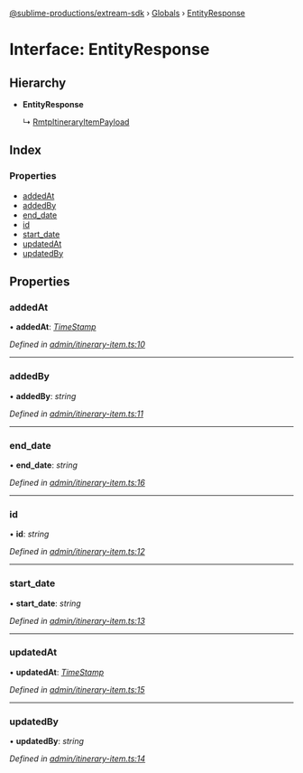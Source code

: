 [@sublime-productions/extream-sdk](../README.md) › [Globals](../globals.md) › [EntityResponse](entityresponse.md)

# Interface: EntityResponse

## Hierarchy

* **EntityResponse**

  ↳ [RmtpItineraryItemPayload](rmtpitineraryitempayload.md)

## Index

### Properties

* [addedAt](entityresponse.md#addedat)
* [addedBy](entityresponse.md#addedby)
* [end_date](entityresponse.md#end_date)
* [id](entityresponse.md#id)
* [start_date](entityresponse.md#start_date)
* [updatedAt](entityresponse.md#updatedat)
* [updatedBy](entityresponse.md#updatedby)

## Properties

###  addedAt

• **addedAt**: *[TimeStamp](timestamp.md)*

*Defined in [admin/itinerary-item.ts:10](https://github.com/Extream-SaaS/ex-sdk/blob/5d4ea6b/src/admin/itinerary-item.ts#L10)*

___

###  addedBy

• **addedBy**: *string*

*Defined in [admin/itinerary-item.ts:11](https://github.com/Extream-SaaS/ex-sdk/blob/5d4ea6b/src/admin/itinerary-item.ts#L11)*

___

###  end_date

• **end_date**: *string*

*Defined in [admin/itinerary-item.ts:16](https://github.com/Extream-SaaS/ex-sdk/blob/5d4ea6b/src/admin/itinerary-item.ts#L16)*

___

###  id

• **id**: *string*

*Defined in [admin/itinerary-item.ts:12](https://github.com/Extream-SaaS/ex-sdk/blob/5d4ea6b/src/admin/itinerary-item.ts#L12)*

___

###  start_date

• **start_date**: *string*

*Defined in [admin/itinerary-item.ts:13](https://github.com/Extream-SaaS/ex-sdk/blob/5d4ea6b/src/admin/itinerary-item.ts#L13)*

___

###  updatedAt

• **updatedAt**: *[TimeStamp](timestamp.md)*

*Defined in [admin/itinerary-item.ts:15](https://github.com/Extream-SaaS/ex-sdk/blob/5d4ea6b/src/admin/itinerary-item.ts#L15)*

___

###  updatedBy

• **updatedBy**: *string*

*Defined in [admin/itinerary-item.ts:14](https://github.com/Extream-SaaS/ex-sdk/blob/5d4ea6b/src/admin/itinerary-item.ts#L14)*
